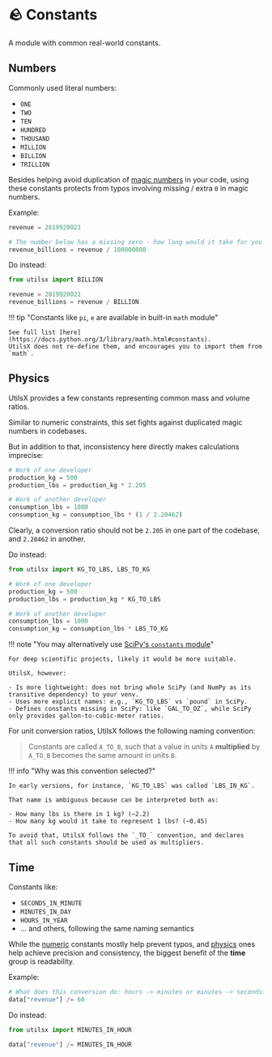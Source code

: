 # 🪨 Constants

A module with common real-world constants.

## Numbers

Commonly used literal numbers:

- `ONE`
- `TWO`
- `TEN`
- `HUNDRED`
- `THOUSAND`
- `MILLION`
- `BILLION`
- `TRILLION`

Besides helping avoid duplication of
[magic numbers](https://code-basics.com/languages/python/lessons/magic-numbers) in your code,
using these constants protects from typos involving missing / extra `0` in magic numbers.

Example:

``` py title="bad_practice.py"
revenue = 2819920021

# The number below has a missing zero - how long would it take for you to spot?
revenue_billions = revenue / 100000000
```

Do instead:

``` py title="good_practice.py"
from utilsx import BILLION

revenue = 2819920021
revenue_billions = revenue / BILLION
```

!!! tip "Constants like `pi`, `e` are available in built-in `math` module"

    See full list [here](https://docs.python.org/3/library/math.html#constants).
    UtilsX does not re-define them, and encourages you to import them from `math`.

## Physics

UtilsX provides a few constants representing common mass and volume ratios.

Similar to numeric constraints, this set fights against duplicated magic numbers in codebases.

But in addition to that, inconsistency here directly makes calculations imprecise:

``` py title="bad_practice.py" hl_lines="3 7"
# Work of one developer
production_kg = 500
production_lbs = production_kg * 2.205

# Work of another developer
consumption_lbs = 1000
consumption_kg = consumption_lbs * (1 / 2.20462)
```

Clearly, a conversion ratio should not be `2.205` in one part of the codebase, and `2.20462` in another.

Do instead:

``` py title="good_practice.py"
from utilsx import KG_TO_LBS, LBS_TO_KG

# Work of one developer
production_kg = 500
production_lbs = production_kg * KG_TO_LBS

# Work of another developer
consumption_lbs = 1000
consumption_kg = consumption_lbs * LBS_TO_KG
```

!!! note "You may alternatively use [SciPy's `constants` module](https://docs.scipy.org/doc/scipy/reference/constants.html#)"

    For deep scientific projects, likely it would be more suitable.

    UtilsX, however:

    - Is more lightweight: does not bring whole SciPy (and NumPy as its transitive dependency) to your venv.
    - Uses more explicit names: e.g., `KG_TO_LBS` vs `pound` in SciPy.
    - Defines constants missing in SciPy: like `GAL_TO_OZ`, while SciPy only provides gallon-to-cubic-meter ratios.

For unit conversion ratios, UtilsX follows the following naming convention:

> Constants are called `A_TO_B`, such that a value in units `A`
> **multiplied** by `A_TO_B` becomes the same amount in units `B`.

!!! info "Why was this convention selected?"

    In early versions, for instance, `KG_TO_LBS` was called `LBS_IN_KG`.

    That name is ambiguous because can be interpreted both as:

    - How many lbs is there in 1 kg? (~2.2)
    - How many kg would it take to represent 1 lbs? (~0.45)

    To avoid that, UtilsX follows the `_TO_` convention, and declares
    that all such constants should be used as multipliers.

## Time

Constants like:

- `SECONDS_IN_MINUTE`
- `MINUTES_IN_DAY`
- `HOURS_IN_YEAR`
- ... and others, following the same naming semantics

While the [numeric](#numbers) constants mostly help prevent typos,
and [physics](#physics) ones help achieve precision and consistency,
the biggest benefit of the **time** group is readability.

Example:

``` py title="bad_practice.py"
# What does this conversion do: hours -> minutes or minutes -> seconds?
data["revenue"] /= 60
```

Do instead:

``` py title="good_practice.py"
from utilsx import MINUTES_IN_HOUR

data["revenue"] /= MINUTES_IN_HOUR
```
